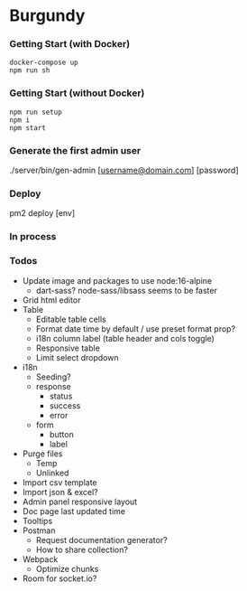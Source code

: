 # Burgundy

### Getting Start (with Docker)
```shell
docker-compose up
npm run sh
```

### Getting Start (without Docker)
```shell
npm run setup
npm i
npm start
```

### Generate the first admin user
./server/bin/gen-admin [username@domain.com] [password]

### Deploy
pm2 deploy [env]

### In process


### Todos
- Update image and packages to use node:16-alpine
  - dart-sass? node-sass/libsass seems to be faster
- Grid html editor
- Table
  - Editable table cells
  - Format date time by default / use preset format prop?
  - i18n column label (table header and cols toggle)
  - Responsive table
  - Limit select dropdown
- i18n
  - Seeding?
  - response
    - status
    - success
    - error
  - form
    - button
    - label
- Purge files
  - Temp
  - Unlinked
- Import csv template
- Import json & excel?
- Admin panel responsive layout
- Doc page last updated time
- Tooltips
- Postman
  - Request documentation generator?
  - How to share collection?
- Webpack
  - Optimize chunks
- Room for socket.io?